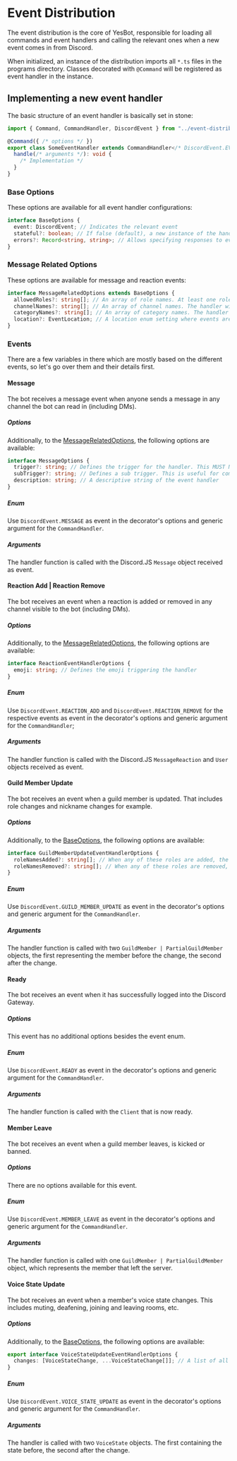 # Event Distribution

The event distribution is the core of YesBot, responsible for loading all commands and event handlers and calling the
relevant ones when a new event comes in from Discord.

When initialized, an instance of the distribution imports all `*.ts` files in the programs directory. Classes decorated
with `@Command` will be registered as event handler in the instance.

## Implementing a new event handler

The basic structure of an event handler is basically set in stone:

```ts
import { Command, CommandHandler, DiscordEvent } from "../event-distribution";

@Command({ /* options */ })
export class SomeEventHandler extends CommandHandler</* DiscordEvent.EVENT_NAME */> {
  handle(/* arguments */): void {
    /* Implementation */
  }
}
```

### Base Options

These options are available for all event handler configurations:

```ts
interface BaseOptions {
  event: DiscordEvent; // Indicates the relevant event
  stateful?: boolean; // If false (default), a new instance of the handler class is created for each event, otherwise an instance is available as singleton for the lifetime of the bot
  errors?: Record<string, string>; // Allows specifying responses to events in case an error comes up. Special cases that occur 
}
```

### Message Related Options

These options are available for message and reaction events:

```ts
interface MessageRelatedOptions extends BaseOptions {
  allowedRoles?: string[]; // An array of role names. At least one role listed is required to run the handler.
  channelNames?: string[]; // An array of channel names. The handler will only be called when the event occured in one of the channels listed.
  categoryNames?: string[]; // An array of category names. The handler will only be called when the event occured in one of the categories listed (the handler won't be called twice if one of the channelNames listed is in one of the categories listed). 
  location?: EventLocation; // A location enum setting where events are accepted. The default is EventLocation.SERVER if channelNames or allowedRoles is non-empty, EventLocation.ANYWHERE otherwise.
}
```

### Events

There are a few variables in there which are mostly based on the different events, so let's go over them and their
details first.

#### Message

The bot receives a message event when anyone sends a message in any channel the bot can read in (including DMs).

##### Options

Additionally, to the [MessageRelatedOptions](#message-related-options), the following options are available:

```ts
interface MessageOptions {
  trigger?: string; // Defines the trigger for the handler. This MUST NOT contain spaces, since the distribution instance looks up the handler by first word (split by space).
  subTrigger?: string; // Defines a sub trigger. This is useful for commands like !voice which take different subcommands like create, limit, etc. This MUST NOT contain spaces.
  description: string; // A descriptive string of the event handler
}
```

##### Enum

Use `DiscordEvent.MESSAGE` as event in the decorator's options and generic argument for the `CommandHandler`.

##### Arguments

The handler function is called with the Discord.JS `Message` object received as event.

#### Reaction Add | Reaction Remove

The bot receives an event when a reaction is added or removed in any channel visible to the bot (including DMs).

##### Options

Additionally, to the [MessageRelatedOptions](#message-related-options), the following options are available:

```ts
interface ReactionEventHandlerOptions {
  emoji: string; // Defines the emoji triggering the handler
}
```

##### Enum

Use `DiscordEvent.REACTION_ADD` and `DiscordEvent.REACTION_REMOVE` for the respective events as event in the decorator's
options and generic argument for the `CommandHandler`;

##### Arguments

The handler function is called with the Discord.JS `MessageReaction` and `User` objects received as event.

#### Guild Member Update

The bot receives an event when a guild member is updated. That includes role changes and nickname changes for example.

##### Options

Additionally, to the [BaseOptions](#base-options), the following options are available:

```ts
interface GuildMemberUpdateEventHandlerOptions {
  roleNamesAdded?: string[]; // When any of these roles are added, the handler is called
  roleNamesRemoved?: string[]; // When any of these roles are removed, the handler is called
}
```

##### Enum

Use `DiscordEvent.GUILD_MEMBER_UPDATE` as event in the decorator's options and generic argument for the `CommandHandler`.

##### Arguments

The handler function is called with two `GuildMember | PartialGuildMember` objects, the first representing the member before the change, the second after the change.

#### Ready

The bot receives an event when it has successfully logged into the Discord Gateway.

##### Options

This event has no additional options besides the event enum.

##### Enum

Use `DiscordEvent.READY` as event in the decorator's options and generic argument for the `CommandHandler`.

##### Arguments

The handler function is called with the `Client` that is now ready.
#### Member Leave

The bot receives an event when a guild member leaves, is kicked or banned.

##### Options

There are no options available for this event.

##### Enum

Use `DiscordEvent.MEMBER_LEAVE` as event in the decorator's options and generic argument for the `CommandHandler`.

##### Arguments

The handler function is called with one `GuildMember | PartialGuildMember` object, which represents the member that left the server.

#### Voice State Update

The bot receives an event when a member's voice state changes. This includes muting, deafening, joining and leaving rooms, etc.

##### Options

Additionally, to the [BaseOptions](#base-options), the following options are available:

```ts
export interface VoiceStateUpdateEventHandlerOptions {
  changes: [VoiceStateChange, ...VoiceStateChange[]]; // A list of all changes that should trigger the handler
}
```

##### Enum

Use `DiscordEvent.VOICE_STATE_UPDATE` as event in the decorator's options and generic argument for the `CommandHandler`.

##### Arguments

The handler is called with two `VoiceState` objects. The first containing the state before, the second after the change.
